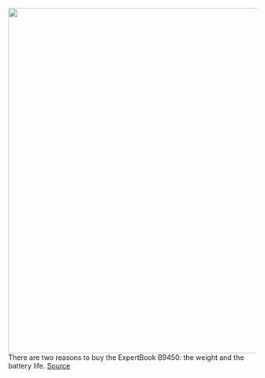 <img src='https://cdn.vox-cdn.com/thumbor/P9Z32ouLrOTW3z01aRNi_oOYCE4=/0x0:2040x1360/1200x675/filters:focal(848x597:1174x923)/cdn.vox-cdn.com/uploads/chorus_image/image/68694135/mchin_190410_4371_0007.0.jpg' width='700px' /><br/>
There are two reasons to buy the ExpertBook B9450: the weight and the battery life.
<a href='https://www.theverge.com/22239215/asus-expertbook-b9450-review-design-specs-price-features'> Source <a/>